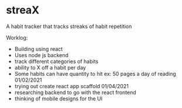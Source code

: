 # streaX
A habit tracker that tracks streaks of habit repetition

Worklog:
- Building using react
- Uses node js backend 
- track different categories of habits
- ability to X off a habit per day
- Some habits can have quantity to hit ex: 50 pages a day of reading
01/02/2021
- trying out create react app scaffold
01/04/2021
- researching backend to go with the react frontend
- thinking of mobile designs for the UI

